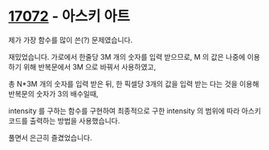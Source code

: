 <h1><a href="https://www.acmicpc.net/problem/17072"> 17072</a> - 아스키 아트</h1>

제가 가장 함수를 많이 쓴(?) 문제였습니다.

재밌었습니다.
가로에서 한줄당 3M 개의 숫자를 입력 받으므로, M 의 값은 나중에 이용하기 위해 반복문에서 3M 으로 바꿔서 사용하였고, 

총 N*3M 개의 숫자를 입력 받은 뒤, 한 픽셀당 3개의 값을 입력 받는 다는 것을 이용해 반복문의 숫자가 3의 배수일때, 

intensity 를 구하는 함수를 구현하여 최종적으로 구한 intensity 의 범위에 따라 아스키코드를 출력하는 방법을 사용했습니다.

풀면서 은근히 즐겼었습니다.

